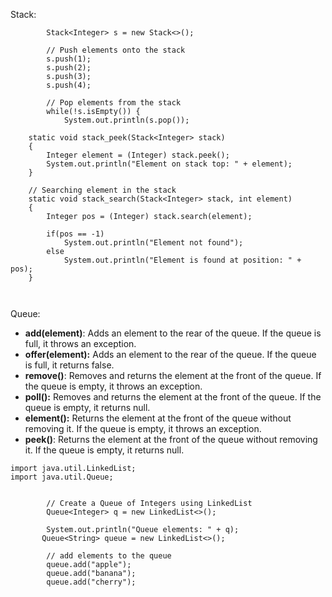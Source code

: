 

Stack:

```
        Stack<Integer> s = new Stack<>();

        // Push elements onto the stack
        s.push(1);
        s.push(2);
        s.push(3);
        s.push(4);

        // Pop elements from the stack
        while(!s.isEmpty()) {
            System.out.println(s.pop());
            
    static void stack_peek(Stack<Integer> stack)
    {
        Integer element = (Integer) stack.peek();
        System.out.println("Element on stack top: " + element);
    }
    
    // Searching element in the stack
    static void stack_search(Stack<Integer> stack, int element)
    {
        Integer pos = (Integer) stack.search(element);

        if(pos == -1)
            System.out.println("Element not found");
        else
            System.out.println("Element is found at position: " + pos);
    }



```

Queue:

- ****add(element)****: Adds an element to the rear of the queue. If the queue is full, it throws an exception.
- ****offer(element):**** Adds an element to the rear of the queue. If the queue is full, it returns false.
- ****remove()****: Removes and returns the element at the front of the queue. If the queue is empty, it throws an exception.
- ****poll():**** Removes and returns the element at the front of the queue. If the queue is empty, it returns null.
- ****element():**** Returns the element at the front of the queue without removing it. If the queue is empty, it throws an exception.
- ****peek()****: Returns the element at the front of the queue without removing it. If the queue is empty, it returns null.

```
import java.util.LinkedList;
import java.util.Queue;


        // Create a Queue of Integers using LinkedList
        Queue<Integer> q = new LinkedList<>();
        
        System.out.println("Queue elements: " + q);
       Queue<String> queue = new LinkedList<>();

        // add elements to the queue
        queue.add("apple");
        queue.add("banana");
        queue.add("cherry");

		
```